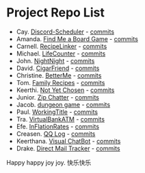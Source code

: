 # Project Repo List

- Cay. [Discord-Scheduler](https://github.com/nganttong/Passion-Project-Discord-Scheduler) - [commits](https://github.com/nganttong/Passion-Project-Discord-Scheduler/commits/main)
- Amanda. [Find Me a Board Game](https://github.com/AmandaJ-Huang/PassionProject) - [commits](https://github.com/AmandaJ-Huang/PassionProject/commits/main)
- Carnell. [RecipeLinker](https://github.com/c-poteat/passionProject) - [commits](https://github.com/c-poteat/passionProject/commits/master)
- Michael. [LifeCounter](https://github.com/mgawron8/LifeCounterProject) - [commits](https://github.com/mgawron8/LifeCounterProject/commits/main)
- John. [NightNight](https://github.com/johnrichardellis/NightNight) - [commits](https://github.com/johnrichardellis/NightNight/commits/main)
- David. [CigarFriend](https://github.com/DNguyen-01/Passion-Project-Cigar-Friend) - [commits](https://github.com/DNguyen-01/Passion-Project-Cigar-Friend/commits/master)
- Christine. [BetterMe](https://github.com/croethel/PassionProjectBetterMe) - [commits](https://github.com/croethel/PassionProjectBetterMe/commits/main)
- Tom. [Family Recipes](https://github.com/TomLafferty/Passion-Project-Recipes) - [commits](https://github.com/TomLafferty/Passion-Project-Recipes/commits/main)
- Keerthi. [Not Yet Chosen](https://github.com/keerthiballa/Passion-Project) - [commits](https://github.com/keerthiballa/Passion-Project/commits/main)
- Junior. [Zip Chatter](https://github.com/Roggam/Zip-Chatter) - [commits](https://github.com/Roggam/Zip-Chatter/commits/main)
- Jacob. [dungeon game](https://github.com/Jacob-Stagg/PassionProject) - [commits](https://github.com/Jacob-Stagg/PassionProject/commits/main)
- Paul. [WorkingTitle](https://github.com/quatrpau/Passion-Project-Working-Title) - [commits](https://github.com/quatrpau/Passion-Project-Working-Title/commits/main)
- Tra. [VirtualBankATM](https://github.com/TraAnge21/atm) - [commits](https://github.com/TraAnge21/atm/commits/main)
- Efe. [InFlationRates](https://github.com/Efe-C-3/InflationRateAnalytics) - [commits](https://github.com/Efe-C-3/InflationRateAnalytics/commits/main)
- Creasen. [QQ Log](https://github.com/creasennaicker/PassionProject) - [commits](https://github.com/creasennaicker/PassionProject/commits/main)
- Keerthana. [Visual ChatBot](https://github.com/keerthana-java/Visual-ChatBot) - [commits](https://github.com/keerthana-java/Visual-ChatBot/commits/main)
- Drake. [Direct Mail Tracker](https://github.com/DrakeDwornik/mail_tracker) - [commits](https://github.com/DrakeDwornik/mail_tracker/commits/main)

Happy happy joy joy. 快乐快乐
